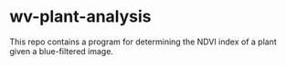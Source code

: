 # wv-plant-analysis
This repo contains a program for determining the NDVI index of a plant given a blue-filtered image.
